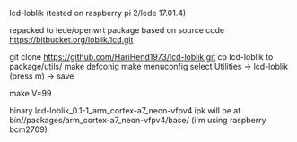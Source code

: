 lcd-loblik (tested on raspberry pi 2/lede 17.01.4)

repacked to lede/openwrt package based on source code https://bitbucket.org/loblik/lcd.git

git clone https://github.com/HariHend1973/lcd-loblik.git cp lcd-loblik to package/utils/ make defconig make menuconfig select Utilities -> lcd-loblik (press m) -> save

make V=99

binary lcd-loblik_0.1-1_arm_cortex-a7_neon-vfpv4.ipk will be at bin//packages/arm_cortex-a7_neon-vfpv4/base/ (i'm using raspberry bcm2709)
